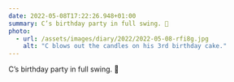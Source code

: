 ```yaml
---
date: 2022-05-08T17:22:26.948+01:00
summary: C’s birthday party in full swing. 🎂
photo:
  - url: /assets/images/diary/2022/2022-05-08-rfi8g.jpg
    alt: "C blows out the candles on his 3rd birthday cake."
---
```

C’s birthday party in full swing. 🎂 
